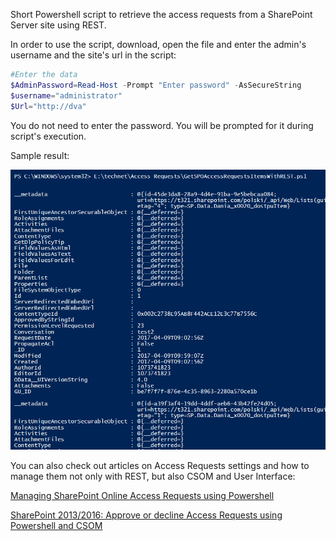 Short Powershell script to retrieve the access requests from a SharePoint Server site using REST.

 

In order to use the script, download, open the file and enter the admin's username and the site's url in the script:

 

```PowerShell
#Enter the data 
$AdminPassword=Read-Host -Prompt "Enter password" -AsSecureString 
$username="administrator" 
$Url="http://dva"
 ```
You do not need to enter the password. You will be prompted for it during script's execution.

 

Sample result:

<img src="../Get SharePoint Server 2013-2016 Access Requests with REST API/Capture34.PNG">

You can also check out articles on Access Requests settings and how to manage them not only with REST, but also CSOM and User Interface:

[Managing SharePoint Online Access Requests using Powershell](https://social.technet.microsoft.com/wiki/contents/articles/31157.manage-sharepoint-online-access-requests-using-powershell.aspx)

[SharePoint 2013/2016: Approve or decline Access Requests using Powershell and CSOM](https://social.technet.microsoft.com/wiki/contents/articles/37401.sharepoint-online-approve-or-decline-access-requests-using-powershell-and-csom.aspx)

 

 
